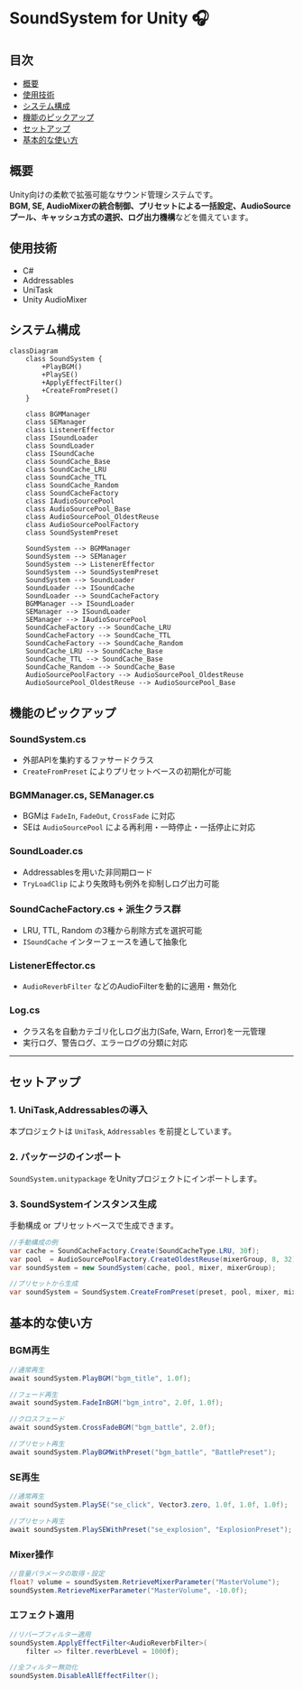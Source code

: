 # SoundSystem for Unity 🎧

## 目次
- [概要](#概要)
- [使用技術](#使用技術)
- [システム構成](#システム構成)
- [機能のピックアップ](#機能のピックアップ)
- [セットアップ](#セットアップ)
- [基本的な使い方](#基本的な使い方)

## 概要

Unity向けの柔軟で拡張可能なサウンド管理システムです。  
**BGM, SE, AudioMixerの統合制御、プリセットによる一括設定、AudioSourceプール、キャッシュ方式の選択、ログ出力機構**などを備えています。

## 使用技術

- C#
- Addressables
- UniTask
- Unity AudioMixer

## システム構成

```mermaid
classDiagram
    class SoundSystem {
        +PlayBGM()
        +PlaySE()
        +ApplyEffectFilter()
        +CreateFromPreset()
    }

    class BGMManager
    class SEManager
    class ListenerEffector
    class ISoundLoader
    class SoundLoader
    class ISoundCache
    class SoundCache_Base
    class SoundCache_LRU
    class SoundCache_TTL
    class SoundCache_Random
    class SoundCacheFactory
    class IAudioSourcePool
    class AudioSourcePool_Base
    class AudioSourcePool_OldestReuse
    class AudioSourcePoolFactory
    class SoundSystemPreset

    SoundSystem --> BGMManager
    SoundSystem --> SEManager
    SoundSystem --> ListenerEffector
    SoundSystem --> SoundSystemPreset
    SoundSystem --> SoundLoader
    SoundLoader --> ISoundCache
    SoundLoader --> SoundCacheFactory
    BGMManager --> ISoundLoader
    SEManager --> ISoundLoader
    SEManager --> IAudioSourcePool
    SoundCacheFactory --> SoundCache_LRU
    SoundCacheFactory --> SoundCache_TTL
    SoundCacheFactory --> SoundCache_Random
    SoundCache_LRU --> SoundCache_Base
    SoundCache_TTL --> SoundCache_Base
    SoundCache_Random --> SoundCache_Base
    AudioSourcePoolFactory --> AudioSourcePool_OldestReuse
    AudioSourcePool_OldestReuse --> AudioSourcePool_Base
```

## 機能のピックアップ

### SoundSystem.cs  
- 外部APIを集約するファサードクラス  
- `CreateFromPreset` によりプリセットベースの初期化が可能

### BGMManager.cs, SEManager.cs  
- BGMは `FadeIn`, `FadeOut`, `CrossFade` に対応  
- SEは `AudioSourcePool` による再利用・一時停止・一括停止に対応

### SoundLoader.cs  
- Addressablesを用いた非同期ロード  
- `TryLoadClip` により失敗時も例外を抑制しログ出力可能  

### SoundCacheFactory.cs + 派生クラス群  
- LRU, TTL, Random の3種から削除方式を選択可能  
- `ISoundCache` インターフェースを通して抽象化

### ListenerEffector.cs  
- `AudioReverbFilter` などのAudioFilterを動的に適用・無効化

### Log.cs  
- クラス名を自動カテゴリ化しログ出力(Safe, Warn, Error)を一元管理  
- 実行ログ、警告ログ、エラーログの分類に対応

---

## セットアップ

### 1. UniTask,Addressablesの導入
本プロジェクトは `UniTask`, `Addressables` を前提としています。

### 2. パッケージのインポート
`SoundSystem.unitypackage` をUnityプロジェクトにインポートします。

### 3. SoundSystemインスタンス生成
手動構成 or プリセットベースで生成できます。

```csharp
//手動構成の例
var cache = SoundCacheFactory.Create(SoundCacheType.LRU, 30f);
var pool  = AudioSourcePoolFactory.CreateOldestReuse(mixerGroup, 8, 32);
var soundSystem = new SoundSystem(cache, pool, mixer, mixerGroup);

//プリセットから生成
var soundSystem = SoundSystem.CreateFromPreset(preset, pool, mixer, mixerGroup);
```

## 基本的な使い方

### BGM再生

```csharp
//通常再生
await soundSystem.PlayBGM("bgm_title", 1.0f);

//フェード再生
await soundSystem.FadeInBGM("bgm_intro", 2.0f, 1.0f);

//クロスフェード
await soundSystem.CrossFadeBGM("bgm_battle", 2.0f);

//プリセット再生
await soundSystem.PlayBGMWithPreset("bgm_battle", "BattlePreset");
```

### SE再生

```csharp
//通常再生
await soundSystem.PlaySE("se_click", Vector3.zero, 1.0f, 1.0f, 1.0f);

//プリセット再生
await soundSystem.PlaySEWithPreset("se_explosion", "ExplosionPreset");
```

### Mixer操作

```csharp
//音量パラメータの取得・設定
float? volume = soundSystem.RetrieveMixerParameter("MasterVolume");
soundSystem.RetrieveMixerParameter("MasterVolume", -10.0f);
```

### エフェクト適用

```csharp
//リバーブフィルター適用
soundSystem.ApplyEffectFilter<AudioReverbFilter>(
    filter => filter.reverbLevel = 1000f);

//全フィルター無効化
soundSystem.DisableAllEffectFilter();
```
